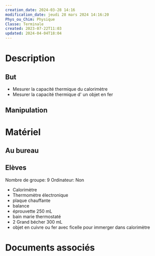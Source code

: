 ```yaml
---
creation_date: 2024-03-28 14:16
modification_date: jeudi 28 mars 2024 14:16:20
Phys_ou_Chim: Physique
Classe: Terminale
created: 2023-07-22T11:03
updated: 2024-04-04T18:04
---
```


# Description
## But

- Mesurer la capacité thermique du calorimètre
- Mesurer la capacité thermique d' un objet en fer

## Manipulation

# Matériel
## Au bureau


## Elèves

Nombre de groupe: 9
Ordinateur: Non

- Calorimètre
- Thermomètre électronique
- plaque chauffante
- balance
- éprouvette 250 mL
- bain marie thermostaté
- 2 Grand bécher 300 mL 
- objet en cuivre ou fer avec ficelle pour immerger dans calorimètre


# Documents associés



